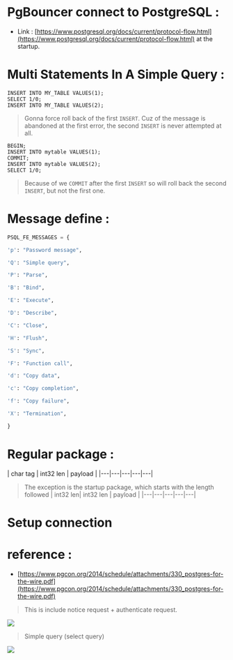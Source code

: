 # PgBouncer connect to PostgreSQL : 
- Link : [https://www.postgresql.org/docs/current/protocol-flow.html](https://www.postgresql.org/docs/current/protocol-flow.html) at the startup.

# Multi Statements In A Simple Query : 
```psql
INSERT INTO MY_TABLE VALUES(1);
SELECT 1/0;
INSERT INTO MY_TABLE VALUES(2);
```

> Gonna force roll back of the first ```INSERT```.  Cuz of the message is abandoned at the first error, the second ```INSERT``` is never attempted at all.

```
BEGIN;
INSERT INTO mytable VALUES(1);
COMMIT;
INSERT INTO mytable VALUES(2);
SELECT 1/0;
```

> Because of we ```COMMIT``` after the first ```INSERT``` so will roll back the second ```INSERT```, but not the first one.


# Message define :
```python
PSQL_FE_MESSAGES = {

'p': "Password message",

'Q': "Simple query",

'P': "Parse",

'B': "Bind",

'E': "Execute",

'D': "Describe",

'C': "Close",

'H': "Flush",

'S': "Sync",

'F': "Function call",

'd': "Copy data",

'c': "Copy completion",

'f': "Copy failure",

'X': "Termination",

}
```
# Regular package :

|  char tag | int32 len  |  payload |
|---|---|---|---|---|

> The exception is the startup package, which starts with the length followed
|  int32 len| int32 len  |  payload |
|---|---|---|---|---|
# Setup connection 

# reference :
- [https://www.pgcon.org/2014/schedule/attachments/330_postgres-for-the-wire.pdf](https://www.pgcon.org/2014/schedule/attachments/330_postgres-for-the-wire.pdf)

> This is include notice request + authenticate request.

<img src="https://i.imgur.com/vCp28Nb.png">


> Simple query  (select  query)

<img src="https://i.imgur.com/PNAIY0l.png" />
<!--stackedit_data:
eyJoaXN0b3J5IjpbMTkwMjY3OTY1OCwxODkyMzU3Mzk1LC0xNz
U2OTczOSwtMzA2NDEyMjUyLDU4Mjk1NDg0Nyw3MzA5OTgxMTZd
fQ==
-->